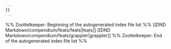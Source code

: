 ```yaml
---
{}
---
```

%% Zoottelkeeper: Beginning of the autogenerated index file list  %%
 [[DND Markdown/compendium/feats/feats|feats]]
 [[DND Markdown/compendium/feats/grappler|grappler]]
%% Zoottelkeeper: End of the autogenerated index file list  %%
